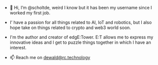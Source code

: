 - 👋 Hi, I’m @scholtde, weird I know but it has been my username since I worked my first job.
- I’ have a passion for all things related to AI, IoT and robotics, but I also hope take on things related to crypto and web3 world soon.
- I'm the author and creator of edgE:Tower. E:T allows me to express my innovative ideas and I get to puzzle things together in which I have an interest.


- 📫 Reach me on dewald@rc.technology

<!---
scholtde/scholtde is a ✨ special ✨ repository because its `README.md` (this file) appears on your GitHub profile.
You can click the Preview link to take a look at your changes.
--->
